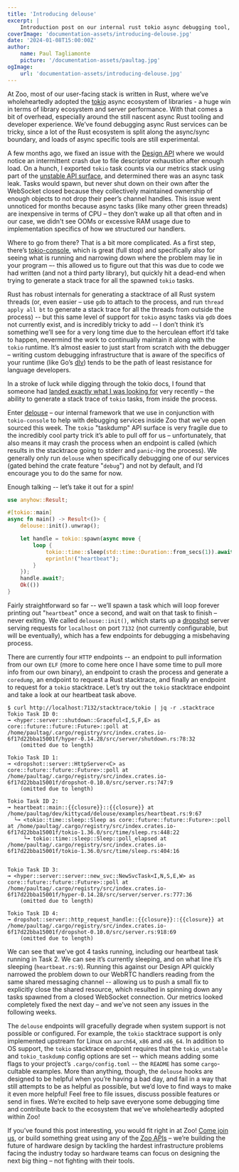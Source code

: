 ```yaml
---
title: 'Introducing delouse'
excerpt: |
    Introduction post on our internal rust tokio async debugging tool, delouse!
coverImage: 'documentation-assets/introducing-delouse.jpg'
date: '2024-01-08T15:00:00Z'
author:
    name: Paul Tagliamonte
    picture: '/documentation-assets/paultag.jpg'
ogImage:
    url: 'documentation-assets/introducing-delouse.jpg'
---
```


At Zoo, most of our user-facing stack is written in Rust, where we’ve
wholeheartedly adopted the [tokio](https://tokio.rs/) async ecosystem of
libraries - a huge win in terms of library ecosystem and server performance.
With that comes a bit of overhead, especially around the still nascent async
Rust tooling and developer experience. We’ve found debugging async Rust
services can be tricky, since a lot of the Rust ecosystem is split along the
async/sync boundary, and loads of async specific tools are still experimental.

A few months ago, we fixed an issue with the
[Design API](https://zoo.dev/design-api)
where we would notice an intermittent crash due to file descriptor exhaustion
after enough load. On a hunch, I exported `tokio` task counts via our metrics
stack using part of the
[unstable API surface](https://docs.rs/tokio/latest/tokio/runtime/struct.Handle.html#method.metrics),
and determined there was an async task leak. Tasks would spawn, but never shut
down on their own after the WebSocket closed because they collectively
maintained ownership of enough objects to not drop their peer’s channel
handles. This issue went unnoticed for months because async tasks (like many
other green threads) are inexpensive in terms of CPU – they don’t wake up all
that often and in our case, we didn't see OOMs or excessive RAM usage due to
implementation specifics of how we structured our handlers.

Where to go from there? That is a bit more complicated. As a first step,
there’s [tokio-console](https://github.com/tokio-rs/console), which is great
(full stop) and specifically also for seeing what is running and narrowing down
where the problem may lie in your program –- this allowed us to figure out that
this was due to code we had written (and not a third party library), but
quickly hit a dead-end when trying to generate a stack trace for all the
spawned `tokio` tasks.

Rust has robust internals for generating a stacktrace of all Rust system
threads (or, even easier – use `gdb` to attach to the process, and run 
`thread apply all bt` to generate a stack trace for all the threads from outside
the process) -- but this same level of support for `tokio` async tasks via `gdb`
does not currently exist, and is incredibly tricky to add -- I don’t think it’s
something we’ll see for a very long time due to the herculean effort it’d take
to happen, nevermind the work to continually maintain it along with the `tokio`
runtime. It’s almost easier to just start from scratch with the debugger – writing
custom debugging infrastructure that is aware of the specifics of your runtime
(like Go’s [dlv](https://github.com/go-delve/delve)) tends to be the path of
least resistance for language developers.

In a stroke of luck while digging through the tokio docs, I found that
someone had
[landed exactly what I was looking for](https://docs.rs/tokio/latest/tokio/runtime/struct.Handle.html#method.dump)
very recently – the ability to generate a stack trace of `tokio` tasks, from
inside the process.

Enter [delouse](https://github.com/KittyCAD/delouse) – our internal framework
that we use in conjunction with `tokio-console` to help with debugging services
inside Zoo that we’ve open sourced this week. The `tokio` "taskdump" API surface
is very fragile due to the incredibly cool party trick it’s able to pull off
for us – unfortunately, that also means it may crash the process when an
endpoint is called (which results in the stacktrace going to stderr and
`panic`-ing the process). We generally only run `delouse` when specifically
debugging one of our services (gated behind the crate feature "`debug`")
and not by default, and I’d encourage you to do the same for now.

Enough talking -- let’s take it out for a spin!

```rust
use anyhow::Result;

#[tokio::main]
async fn main() -> Result<()> {
    delouse::init().unwrap();

    let handle = tokio::spawn(async move {
        loop {
            tokio::time::sleep(std::time::Duration::from_secs(1)).await;
            eprintln!("heartbeat");
        }
    });
    handle.await?;
    Ok(())
}
```

Fairly straightforward so far -- we’ll spawn a task which will loop forever
printing out "`heartbeat`" once a second, and wait on that task to finish –
never exiting.  We called `delouse::init()`, which starts up a
[dropshot](https://crates.io/crates/dropshot) server serving requests for
`localhost` on port `7132` (not currently configurable, but will be eventually),
which has a few endpoints for debugging a misbehaving process.

There are currently four `HTTP` endpoints -- an endpoint to pull information
from our own `ELF` (more to come here once I have some time to pull more info
from our own binary), an endpoint to crash the process and generate a
`coredump`, an endpoint to request a Rust stacktrace, and finally an endpoint
to request for a `tokio` stacktrace. Let’s try out the `tokio` stacktrace
endpoint and take a look at our heartbeat task above.

```
$ curl http://localhost:7132/stacktrace/tokio | jq -r .stacktrace
Tokio Task ID 0:
╼ <hyper::server::shutdown::Graceful<I,S,F,E> as core::future::future::Future>::poll at /home/paultag/.cargo/registry/src/index.crates.io-6f17d22bba15001f/hyper-0.14.28/src/server/shutdown.rs:78:32
    (omitted due to length)

Tokio Task ID 1:
╼ <dropshot::server::HttpServer<C> as core::future::future::Future>::poll at /home/paultag/.cargo/registry/src/index.crates.io-6f17d22bba15001f/dropshot-0.10.0/src/server.rs:747:9
    (omitted due to length)

Tokio Task ID 2:
╼ heartbeat::main::{{closure}}::{{closure}} at /home/paultag/dev/kittycad/delouse/examples/heartbeat.rs:9:67
  └╼ <tokio::time::sleep::Sleep as core::future::future::Future>::poll at /home/paultag/.cargo/registry/src/index.crates.io-6f17d22bba15001f/tokio-1.36.0/src/time/sleep.rs:448:22
     └╼ tokio::time::sleep::Sleep::poll_elapsed at /home/paultag/.cargo/registry/src/index.crates.io-6f17d22bba15001f/tokio-1.36.0/src/time/sleep.rs:404:16


Tokio Task ID 3:
╼ <hyper::server::server::new_svc::NewSvcTask<I,N,S,E,W> as core::future::future::Future>::poll at /home/paultag/.cargo/registry/src/index.crates.io-6f17d22bba15001f/hyper-0.14.28/src/server/server.rs:777:36
    (omitted due to length)

Tokio Task ID 4:
╼ dropshot::server::http_request_handle::{{closure}}::{{closure}} at /home/paultag/.cargo/registry/src/index.crates.io-6f17d22bba15001f/dropshot-0.10.0/src/server.rs:918:69
    (omitted due to length)
```

We can see that we’ve got 4 tasks running, including our heartbeat task running
in Task 2. We can see it’s currently sleeping, and on what line it’s sleeping
(`heartbeat.rs:9`). Running this against our Design API quickly narrowed the
problem down to our WebRTC handlers reading from the same shared messaging
channel -- allowing us to push a small fix to explicitly close the shared
resource, which resulted in spinning down any tasks spawned from a closed
WebSocket connection. Our metrics looked completely fixed the next day – and
we’ve not seen any issues in the following weeks.

The `delouse` endpoints will gracefully degrade when system support is not
possible or configured. For example, the `tokio` stacktrace support is only
implemented upstream for Linux on `aarch64`, `x86` and `x86_64`. In addition to
OS support, the `tokio` stacktrace endpoint requires that the `tokio_unstable`
and `tokio_taskdump` config options are set -- which means adding some flags to
your project’s `.cargo/config.toml` -- the `README` has some `cargo`-cultable
examples. More than anything, though, the `delouse` hooks are designed to be
helpful when you’re having a bad day, and fail in a way that still attempts to
be as helpful as possible, but we’d love to find ways to make it even more
helpful! Feel free to file issues, discuss possible features or send in fixes.
We’re excited to help save everyone some debugging time and contribute back to
the ecosystem that we've wholeheartedly adopted within Zoo!

If you’ve found this post interesting, you would fit right in at Zoo!
[Come join us](https://zoo.dev/careers), or build something great using any of
the [Zoo APIs](https://zoo.dev/docs/api) – we’re building the future of hardware
design by tackling the hardest infrastructure problems facing the industry
today so hardware teams can focus on designing the next big thing – not
fighting with their tools.
